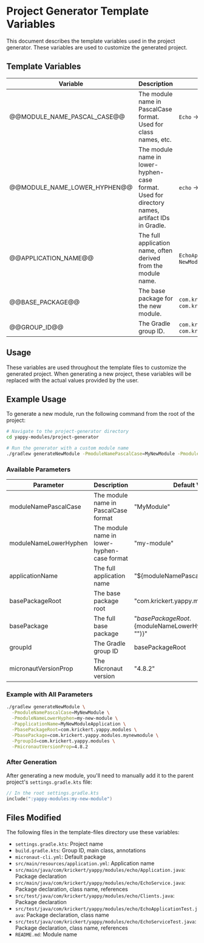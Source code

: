 # Project Generator Template Variables

This document describes the template variables used in the project generator. These variables are used to customize the generated project.

## Template Variables

| Variable                     | Description                                                                                    | Example                                                                        |
|------------------------------|------------------------------------------------------------------------------------------------|--------------------------------------------------------------------------------|
| @@MODULE_NAME_PASCAL_CASE@@  | The module name in PascalCase format. Used for class names, etc.                               | `Echo` → `NewModuleName`                                                       |
| @@MODULE_NAME_LOWER_HYPHEN@@ | The module name in lower-hyphen-case format. Used for directory names, artifact IDs in Gradle. | `echo` → `new-module-name`                                                     |
| @@APPLICATION_NAME@@         | The full application name, often derived from the module name.                                 | `EchoApplication` → `NewModuleNameApplication`                                 |
| @@BASE_PACKAGE@@             | The base package for the new module.                                                           | `com.krickert.yappy.modules.echo` → `com.krickert.yappy.modules.newmodulename` |
| @@GROUP_ID@@                 | The Gradle group ID.                                                                           | `com.krickert.yappy.modules.echo` → `com.krickert.yappy.modules.newmodulename` |

## Usage

These variables are used throughout the template files to customize the generated project. When generating a new project, these variables
will be replaced with the actual values provided by the user.

## Example Usage

To generate a new module, run the following command from the root of the project:

```bash
# Navigate to the project-generator directory
cd yappy-modules/project-generator

# Run the generator with a custom module name
./gradlew generateNewModule -PmoduleNamePascalCase=MyNewModule -PmoduleNameLowerHyphen=my-new-module
```

### Available Parameters

| Parameter              | Description                                                | Default Value                                      |
|------------------------|------------------------------------------------------------|---------------------------------------------------|
| moduleNamePascalCase   | The module name in PascalCase format                       | "MyModule"                                         |
| moduleNameLowerHyphen  | The module name in lower-hyphen-case format                | "my-module"                                        |
| applicationName        | The full application name                                  | "${moduleNamePascalCase}Application"               |
| basePackageRoot        | The base package root                                      | "com.krickert.yappy.modules"                       |
| basePackage            | The full base package                                      | "${basePackageRoot}.${moduleNameLowerHyphen.replace("-", "")}" |
| groupId                | The Gradle group ID                                        | basePackageRoot                                    |
| micronautVersionProp   | The Micronaut version                                      | "4.8.2"                                            |

### Example with All Parameters

```bash
./gradlew generateNewModule \
  -PmoduleNamePascalCase=MyNewModule \
  -PmoduleNameLowerHyphen=my-new-module \
  -PapplicationName=MyNewModuleApplication \
  -PbasePackageRoot=com.krickert.yappy.modules \
  -PbasePackage=com.krickert.yappy.modules.mynewmodule \
  -PgroupId=com.krickert.yappy.modules \
  -PmicronautVersionProp=4.8.2
```

### After Generation

After generating a new module, you'll need to manually add it to the parent project's `settings.gradle.kts` file:

```kotlin
// In the root settings.gradle.kts
include(":yappy-modules:my-new-module")
```

## Files Modified

The following files in the template-files directory use these variables:

- `settings.gradle.kts`: Project name
- `build.gradle.kts`: Group ID, main class, annotations
- `micronaut-cli.yml`: Default package
- `src/main/resources/application.yml`: Application name
- `src/main/java/com/krickert/yappy/modules/echo/Application.java`: Package declaration
- `src/main/java/com/krickert/yappy/modules/echo/EchoService.java`: Package declaration, class name, references
- `src/test/java/com/krickert/yappy/modules/echo/Clients.java`: Package declaration
- `src/test/java/com/krickert/yappy/modules/echo/EchoApplicationTest.java`: Package declaration, class name
- `src/test/java/com/krickert/yappy/modules/echo/EchoServiceTest.java`: Package declaration, class name, references
- `README.md`: Module name
